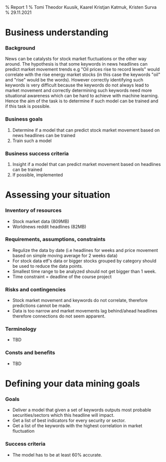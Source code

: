 % Report 1
% Tomi Theodor Kuusik, Kaarel Kristjan Katmuk, Kristen Surva
% 29.11.2021

# Business understanding
### Background
News can be catalysts for stock market fluctuations or the other way around. The hypothesis is that some keywords in news headlines can
predict market movement trends e.g "Oil prices rise to record levels" would correlate with the rise energy market stocks (in this case the keywords "oil" and "rise" would be the words). However correctly identifying such keywords is very difficult because the keywords do not always lead to market movement and correctly determining such keywords need more situational awareness which can be hard to achieve with machine learning. Hence the aim of the task is to determine if such model can be trained and if this task is possible.

### Business goals
1. Determine if a model that can predict stock market movement based on news headlines can be trained
2. Train such a model

### Business success criteria
1. Insight if a model that can predict market movement based on headlines can be trained
2. If possible, implemented

# Assessing your situation
### Inventory of resources
- Stock market data (809MB)
- Worldnews reddit headlines (82MB)

### Requirements, assumptions, constraints
- Regulize the data by date (i.e headlines for weeks and price movement based on simple moving average for 2 weeks data)
- For stock data etf's data or bigger stocks grouped by category should be used to reduce the data points.
- Smallest time range to be analyzed should not get bigger than 1 week.
- Time constraint = deadline of the course project

### Risks and contingencies
- Stock market movement and keywords do not correlate, therefore predictions cannot be made.
- Data is too narrow and market movements lag behind/ahead headlines therefore connections do not seem apparent.

### Terminology
- TBD

### Consts and benefits
- TBD

# Defining your data mining goals
### Goals
- Deliver a model that given a set of keywords outputs most probable securities/sectors which this headline will impact.
- Get a list of best indicators for every security or sector.
- Get a list of the keywords with the highest correlation in market fluctuation

### Success criteria
- The model has to be at least 60% accurate.

